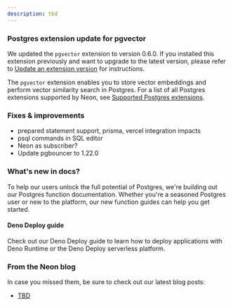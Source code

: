 ```yaml
---
description: tbd
---
```


### Postgres extension update for pgvector

We updated the `pgvector` extension to version 0.6.0. If you installed this extension previously and want to upgrade to the latest version, please refer to [Update an extension version](https://neon.tech/docs/extensions/pg-extensions#update-an-extension-version) for instructions.

The `pgvector` extension enables you to store vector embeddings and perform vector similarity search in Postgres. For a list of all Postgres extensions supported by Neon, see [Supported Postgres extensions](https://neon.tech/docs/extensions/pg-extensions).

### Fixes & improvements

- prepared statement support, prisma, vercel integration impacts
- psql commands in SQL editor
- Neon as subscriber?
- Update pgbouncer to 1.22.0

### What's new in docs?

To help our users unlock the full potential of Postgres, we're building out our Postgres function documentation. Whether you're a seasoned Postgres user or new to the platform, our new function guides can help you get started.

#### Deno Deploy guide

Check out our Deno Deploy guide to learn how to deploy applications with Deno Runtime or the Deno Deploy serverless platform. 

### From the Neon blog

In case you missed them, be sure to check out our latest blog posts:

- [TBD](tbd)

